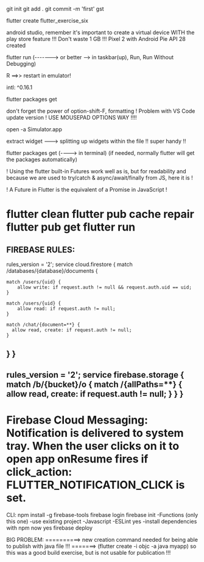 git init
git add .
git commit -m 'first'
gst

flutter create flutter_exercise_six

android studio, remember it's important to create a virtual device WITH the play store feature !!! Don't waste 1 GB !!!
Pixel 2 with Android Pie API 28 created

flutter run (-------> or better --> in taskbar(up), Run, Run Without Debugging)

R          ==>> restart in emulator!

intl: ^0.16.1

flutter packages get

don't forget the power of option-shift-F, formatting ! Problem with VS Code update version ! USE MOUSEPAD OPTIONS WAY !!!!

open -a Simulator.app

extract widget              --->  splitting up widgets within the file !! super handy !!

flutter packages get  (----> in terminal) (if needed, normally flutter will get the packages automatically)

! Using the flutter built-in Futures work well as is, but for readability and because we are used to try/catch & async/await/finally from JS, here it is !

! A Future in Flutter is the equivalent of a Promise in JavaScript !

flutter clean
flutter pub cache repair
flutter pub get
flutter run
===================================================
FIREBASE RULES:
----------
rules_version = '2';
service cloud.firestore {
  match /databases/{database}/documents {

    match /users/{uid} {
    	allow write: if request.auth != null && request.auth.uid == uid;
    }
    
    match /users/{uid} {
    	allow read: if request.auth != null;
    }
    
    match /chat/{document=**} {
      allow read, create: if request.auth != null;
    }
  }
}
---------
rules_version = '2';
service firebase.storage {
  match /b/{bucket}/o {
    match /{allPaths=**} {
      allow read, create: if request.auth != null;
    }
  }
}
---------
Firebase Cloud Messaging:
Notification is delivered to system tray. When the user clicks on it to open app onResume fires if click_action: FLUTTER_NOTIFICATION_CLICK is set.
============================================

CLI:
npm install -g firebase-tools
firebase login
firebase init
-Functions (only this one)
-use existing project
-Javascript
-ESLint yes
-install dependencies with npm now yes
firebase deploy

BIG PROBLEM: ==========> new creation command needed for being able to publish with java file !!! =======> (flutter create -i objc -a java myapp)
so this was a good build exercise, but is not usable for publication !!!